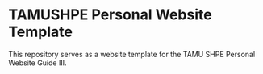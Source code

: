 # TAMUSHPE Personal Website Template

This repository serves as a website template for the TAMU SHPE Personal Website Guide III.